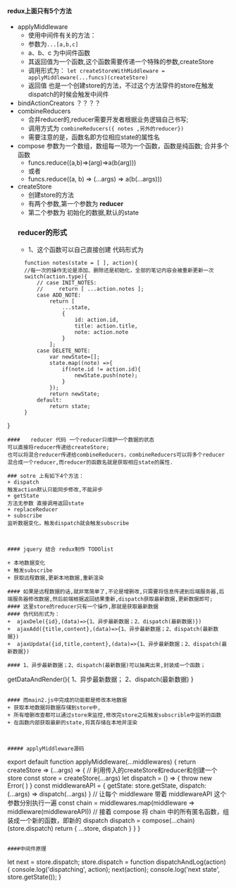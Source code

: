 #### redux上面只有5个方法
+ applyMiddleware
  - 使用中间件有关的方法：
  - 参数为``` ...[a,b,c] ```
  - a、b、c 为中间件函数
  - 其返回值为一个函数,这个函数需要传递一个特殊的参数,createStore
  - 调用形式为：
   ```let createStoreWithMiddleware = applyMiddleware(...funcs)(createStore) ```
  - 返回值 也是一个创建store的方法，不过这个方法穿件的store在触发dispatch的时候会触发中间件
+ bindActionCreators ？？？？
+ combineReducers
    + 合并reducer的,reducer需要开发者根据业务逻辑自己书写;
    + 调用方式为 
    ```combineReducers({ notes ,另外的reducer})```
    + 需要注意的是，函数名即方位相应state的属性名
+ compose
  参数为一个数组，数组每一项为一个函数，函数是纯函数;
  合并多个函数
  - funcs.reduce((a,b)=>(arg)=>a(b(arg)))
  - 或者
  - funcs.reduce((a, b) => (...args) => a(b(...args)))
+ createStore 
  + 创建store的方法
  + 有两个参数,第一个参数为 **reducer**
  + 第二个参数为 初始化的数据,默认的state
  ### reducer的形式
  - 1、这个函数可以自己直接创建 代码形式为
  ```
    function notes(state = [ ], action){
    //每一次的操作无论是添加、删除还是初始化，全部的笔记内容会被重新更新一次
    switch(action.type){
        // case INIT_NOTES:
        //     return [ ...action.notes ];
        case ADD_NOTE:
            return [
                ...state,
                {
                    id: action.id,
                    title: action.title,
                    note: action.note
                }
            ];
        case DELETE_NOTE:
            var newState=[];
            state.map((note) =>{
                if(note.id != action.id){
                    newState.push(note);
                }
            });
            return newState;
        default:
            return state;
    }
}
  ```
  ####　　reducer 代码 一个reducer只维护一个数据的状态
  可以直接将reducer传递给createStore;
  也可以将混合reducer传递给combineReducers，combineReducers可以将多个reducer混合成一个reducer,而reducer的函数名就是获取相应state的属性.

### sotre 上有如下4个方法：
+ dispatch
  触发action默认只能同步修改,不能异步
+ getState
  方法无参数 直接调用返回state
+ replaceReducer
+ subscribe
  监听数据变化，触发dispatch就会触发subscribe



#### jquery 结合 redux制作 TODOlist

+ 本地数据变化 
+ 触发subscribe 
+ 获取远程数据,更新本地数据,重新渲染

#### 如果是远程数据的话,就非常简单了,不论是增删改,只需要将信息传递到后端服务器,后端服务器修改数据,然后前端根据返回结果重新,dispatch获取最新数据,更新数据即可;
#### 这里store的reducer只有一个操作,那就是获取最新数据
#### 伪代码形式为：
+  ajaxDele({id},(data)=>{1、异步最新数据；2、dispatch(最新数据)})
+  ajaxAdd({title,content},(data)=>{1、异步最新数据；2、dispatch(最新数据})
+  ajaxUpdata({id,title,content},(data)=>{1、异步最新数据；2、dispatch(最新数据})

#### 1、异步最新数据；2、dispatch(最新数据)可以抽离出来,封装成一个函数；
```
getDataAndRender(){
    1、异步最新数据；
    2、dispatch(最新数据)
}
```

#### 而main2.js中完成的功能都是修改本地数据
+ 获取本地数据将数据存储到store中,
+ 所有增删改查都可以通过store来监控,修改完store之后触发subscrible中监听的函数
+ 在函数内部获取最新的state,将其存储在本地并渲染



##### applyMiddleware源码
```
export default function applyMiddleware(...middlewares) {
  return createStore => (...args) => {
    // 利用传入的createStore和reducer和创建一个store
    const store = createStore(...args)
    let dispatch = () => {
      throw new Error(
      )
    }
    const middlewareAPI = {
      getState: store.getState,
      dispatch: (...args) => dispatch(...args)
    }
    // 让每个 middleware 带着 middlewareAPI 这个参数分别执行一遍
    const chain = middlewares.map(middleware => middleware(middlewareAPI))
    // 接着 compose 将 chain 中的所有匿名函数，组装成一个新的函数，即新的 dispatch
    dispatch = compose(...chain)(store.dispatch)
    return {
      ...store,
      dispatch
    }
  }
}
```

####中间件原理
```
let next = store.dispatch;
store.dispatch = function dispatchAndLog(action) {
  console.log('dispatching', action);
  next(action);
  console.log('next state', store.getState());
}
```